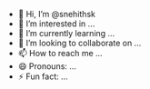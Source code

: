 - 👋 Hi, I’m @snehithsk
- 👀 I’m interested in ...
- 🌱 I’m currently learning ...
- 💞️ I’m looking to collaborate on ...
- 📫 How to reach me ...
- 😄 Pronouns: ...
- ⚡ Fun fact: ...

<!---
snehithsk/snehithsk is a ✨ special ✨ repository because its `README.md` (this file) appears on your GitHub profile.
You can click the Preview link to take a look at your changes.
--->
